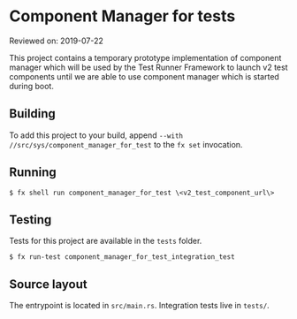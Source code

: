 # Component Manager for tests

Reviewed on: 2019-07-22

This project contains a temporary prototype implementation of component manager which will be
used by the Test Runner Framework to launch v2 test components until we are able to use
component manager which is started during boot.

## Building

To add this project to your build, append `--with //src/sys/component_manager_for_test` to the `fx
set` invocation.

## Running

```
$ fx shell run component_manager_for_test \<v2_test_component_url\>
```

## Testing

Tests for this project are available in the `tests` folder.

```
$ fx run-test component_manager_for_test_integration_test
```

## Source layout

The entrypoint is located in `src/main.rs`. Integration tests
live in `tests/`.
